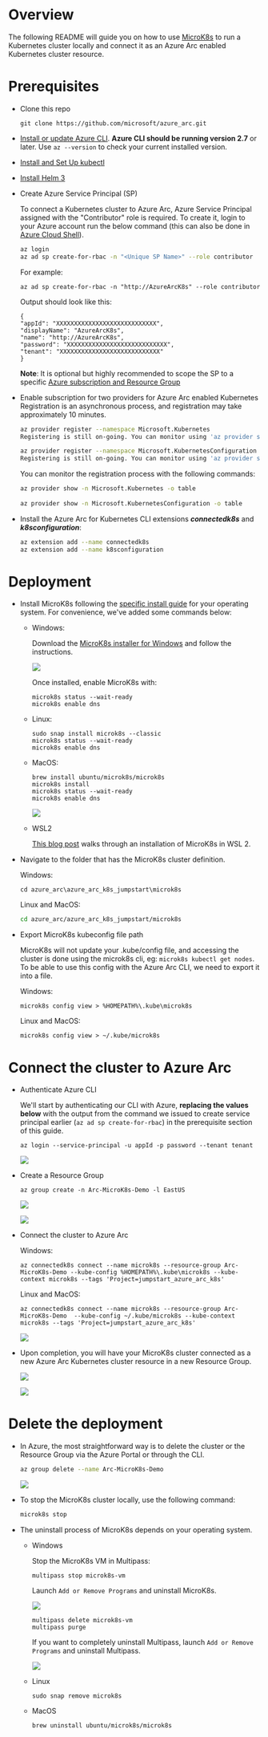 # Overview

The following README will guide you on how to use [MicroK8s](https://microk8s.io/) to run a Kubernetes cluster locally and connect it as an Azure Arc enabled Kubernetes cluster resource.

# Prerequisites

* Clone this repo

    ```terminal
    git clone https://github.com/microsoft/azure_arc.git
    ```
    
* [Install or update Azure CLI](https://docs.microsoft.com/en-us/cli/azure/install-azure-cli?view=azure-cli-latest). **Azure CLI should be running version 2.7** or later. Use ```az --version``` to check your current installed version.

* [Install and Set Up kubectl](https://kubernetes.io/docs/tasks/tools/install-kubectl/)

* [Install Helm 3](https://helm.sh/docs/intro/install/)

* Create Azure Service Principal (SP)   

    To connect a Kubernetes cluster to Azure Arc, Azure Service Principal assigned with the "Contributor" role is required. To create it, login to your Azure account run the below command (this can also be done in [Azure Cloud Shell](https://shell.azure.com/)).

    ```bash
    az login
    az ad sp create-for-rbac -n "<Unique SP Name>" --role contributor
    ```

    For example:

    ```az ad sp create-for-rbac -n "http://AzureArcK8s" --role contributor```

    Output should look like this:

    ```
    {
    "appId": "XXXXXXXXXXXXXXXXXXXXXXXXXXXX",
    "displayName": "AzureArcK8s",
    "name": "http://AzureArcK8s",
    "password": "XXXXXXXXXXXXXXXXXXXXXXXXXXXX",
    "tenant": "XXXXXXXXXXXXXXXXXXXXXXXXXXXX"
    }
    ```
    
    **Note**: It is optional but highly recommended to scope the SP to a specific [Azure subscription and Resource Group](https://docs.microsoft.com/en-us/cli/azure/ad/sp?view=azure-cli-latest) 

* Enable subscription for two providers for Azure Arc enabled Kubernetes<br> 
  Registration is an asynchronous process, and registration may take approximately 10 minutes.
  ```bash
  az provider register --namespace Microsoft.Kubernetes
  Registering is still on-going. You can monitor using 'az provider show -n Microsoft.Kubernetes'

  az provider register --namespace Microsoft.KubernetesConfiguration
  Registering is still on-going. You can monitor using 'az provider show -n Microsoft.KubernetesConfiguration'
  ```
  You can monitor the registration process with the following commands:
  ```bash
  az provider show -n Microsoft.Kubernetes -o table
 
  az provider show -n Microsoft.KubernetesConfiguration -o table
  ```

* Install the Azure Arc for Kubernetes CLI extensions ***connectedk8s*** and ***k8sconfiguration***:

  ```bash
  az extension add --name connectedk8s
  az extension add --name k8sconfiguration
  ```

# Deployment

* Install MicroK8s following the [specific install guide](https://microk8s.io/) for your operating system. For convenience, we've added some commands below:

  * Windows:
  
    Download the [MicroK8s installer for Windows](https://microk8s.io/docs/install-alternatives#heading--windows) and follow the instructions. 

    ![](https://aws1.discourse-cdn.com/business6/uploads/kubernetes/original/2X/c/cc39a370d6a9f62bbcfa0b84ba8356da84a4c8c1.png)

    Once installed, enable MicroK8s with:

    ```
    microk8s status --wait-ready
    microk8s enable dns
    ```

  * Linux:
    ```
    sudo snap install microk8s --classic
    microk8s status --wait-ready
    microk8s enable dns
    ```
  * MacOS:
    ```
    brew install ubuntu/microk8s/microk8s
    microk8s install
    microk8s status --wait-ready
    microk8s enable dns
    ```

    ![](https://assets.ubuntu.com/v1/670398bd-mac1.png)

  * WSL2

    [This blog post](https://ubuntu.com/blog/kubernetes-on-windows-with-microk8s-and-wsl-2) walks through an installation of MicroK8s in WSL 2.

* Navigate to the folder that has the MicroK8s cluster definition.

  Windows:
    ```terminal
    cd azure_arc\azure_arc_k8s_jumpstart\microk8s
    ```

  Linux and MacOS:
    ```bash
    cd azure_arc/azure_arc_k8s_jumpstart/microk8s
    ```

* Export MicroK8s kubeconfig file path

  MicroK8s will not update your .kube/config file, and accessing the cluster is done using the microk8s cli, eg: `microk8s kubectl get nodes`. To be able to use this config with the Azure Arc CLI, we need to export it into a file.

  Windows: 
  ```
  microk8s config view > %HOMEPATH%\.kube\microk8s
  ```
  Linux and MacOS: 

  ```
  microk8s config view > ~/.kube/microk8s
  ```

# Connect the cluster to Azure Arc

* Authenticate Azure CLI

  We'll start by authenticating our CLI with Azure, **replacing the values below** with the output from the command we issued to create service principal earlier (`az ad sp create-for-rbac`) in the prerequisite section of this guide.

  ```
  az login --service-principal -u appId -p password --tenant tenant
  ```

  ![](../img/local_microk8s/01.png)

* Create a Resource Group

  ```
  az group create -n Arc-MicroK8s-Demo -l EastUS
  ```

  ![](../img/local_microk8s/02.png)

  ![](../img/local_microk8s/10.png)

* Connect the cluster to Azure Arc

  Windows:
  ```
  az connectedk8s connect --name microk8s --resource-group Arc-MicroK8s-Demo --kube-config %HOMEPATH%\.kube\microk8s --kube-context microk8s --tags 'Project=jumpstart_azure_arc_k8s'
  ```
  Linux and MacOS:
  ```
  az connectedk8s connect --name microk8s --resource-group Arc-MicroK8s-Demo  --kube-config ~/.kube/microk8s --kube-context microk8s --tags 'Project=jumpstart_azure_arc_k8s'
  ```

  ![](../img/local_microk8s/03.png)

* Upon completion, you will have your MicroK8s cluster connected as a new Azure Arc Kubernetes cluster resource in a new Resource Group.

  ![](../img/local_microk8s/04.png)

  ![](../img/local_microk8s/05.png)


# Delete the deployment

* In Azure, the most straightforward way is to delete the cluster or the Resource Group via the Azure Portal or through the CLI.

    ```bash
    az group delete --name Arc-MicroK8s-Demo
    ```

  ![](../img/local_microk8s/06.png)

* To stop the MicroK8s cluster locally, use the following command:
    ```bash
    microk8s stop
    ```

* The uninstall process of MicroK8s depends on your operating system.

  * Windows

    Stop the MicroK8s VM in Multipass:
    ```
    multipass stop microk8s-vm
    ```
    Launch `Add or Remove Programs` and uninstall MicroK8s.

    ![](../img/local_microk8s/07.png)

    ```
    multipass delete microk8s-vm
    multipass purge
    ```

    If you want to completely uninstall Multipass, launch `Add or Remove Programs` and uninstall Multipass.

    ![](../img/local_microk8s/08.png)

  * Linux
    ```
    sudo snap remove microk8s
    ```
  
  * MacOS
    ```
    brew uninstall ubuntu/microk8s/microk8s
    ```
